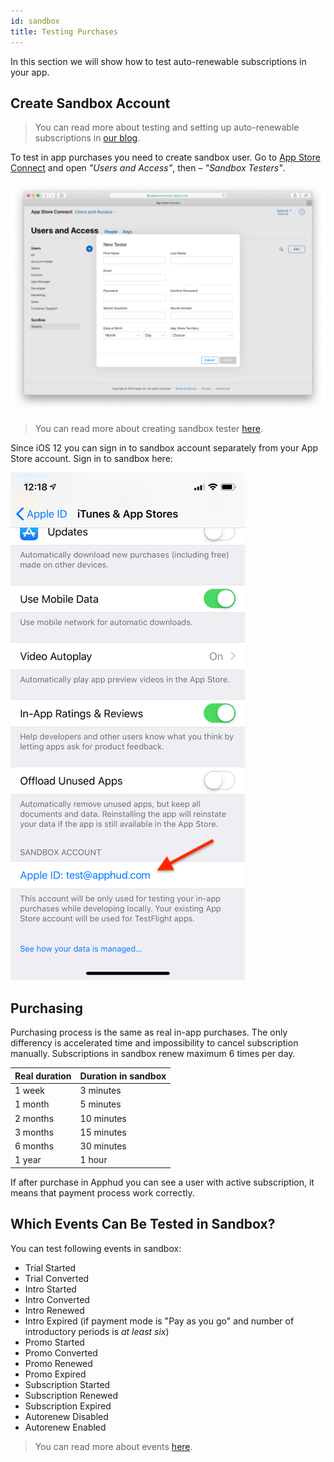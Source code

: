 ```yaml
---
id: sandbox
title: Testing Purchases
---
```

In this section we will show how to test auto-renewable subscriptions in your app.

## Create Sandbox Account

> You can read more about testing and setting up auto-renewable subscriptions in <a href="https://blog.apphud.com/swift-tutorial-subscriptions/" target="_blank">our blog</a>.

To test in app purchases you need to create sandbox user. Go to <a href="https://appstoreconnect.apple.com/" target="_blank">App Store Connect</a> and open *"Users and Access"*, then – *"Sandbox Testers"*.

![](assets/appstoreconnect-add-tester.png)

> You can read more about creating sandbox tester <a href="https://help.apple.com/app-store-connect/#/dev8b997bee1" target="_blank">here</a>.
>

Since iOS 12 you can sign in to sandbox account separately from your App Store account. Sign in to sandbox here:

![ios-sandbox-account](assets/ios-sandbox-account.png) 

## Purchasing

Purchasing process is the same as real in-app purchases. The only differency is accelerated time and impossibility to cancel subscription manually. Subscriptions in sandbox renew maximum 6 times per day.

| **Real duration** | **Duration in sandbox** |
| ----------------- | ----------------------- |
| 1 week            | 3 minutes               |
| 1 month           | 5 minutes               |
| 2 months          | 10 minutes              |
| 3 months          | 15 minutes              |
| 6 months          | 30 minutes              |
| 1 year            | 1 hour                  |

If after purchase in Apphud you can see a user with active subscription, it means that payment process work correctly.

## Which Events Can Be Tested in Sandbox?

You can test following events in sandbox:

- Trial Started
- Trial Converted
- Intro Started
- Intro Converted
- Intro Renewed
- Intro Expired (if payment mode is "Pay as you go" and number of introductory periods is *at least six*)
- Promo Started
- Promo Converted
- Promo Renewed
- Promo Expired
- Subscription Started
- Subscription Renewed
- Subscription Expired
- Autorenew Disabled
- Autorenew Enabled

> You can read more about events [here](events.md).


